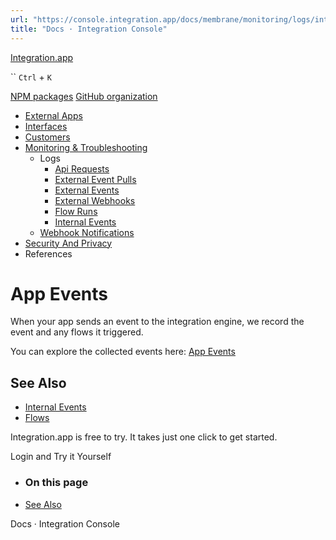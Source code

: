 ```yaml
---
url: "https://console.integration.app/docs/membrane/monitoring/logs/internal-events"
title: "Docs · Integration Console"
---
```


[Integration.app](https://integration.app/)

`` `Ctrl` + `K`

[NPM packages](https://www.npmjs.com/~integration.app) [GitHub organization](https://github.com/integration-app)

- [External Apps](https://console.integration.app/docs/membrane/apps)
- [Interfaces](https://console.integration.app/docs/membrane/interfaces)
- [Customers](https://console.integration.app/docs/membrane/customers)
- [Monitoring & Troubleshooting](https://console.integration.app/docs/membrane/monitoring)
  - Logs
    - [Api Requests](https://console.integration.app/docs/membrane/monitoring/logs/api-requests)
    - [External Event Pulls](https://console.integration.app/docs/membrane/monitoring/logs/external-event-pulls)
    - [External Events](https://console.integration.app/docs/membrane/monitoring/logs/external-events)
    - [External Webhooks](https://console.integration.app/docs/membrane/monitoring/logs/external-webhooks)
    - [Flow Runs](https://console.integration.app/docs/membrane/monitoring/logs/flow-runs)
    - [Internal Events](https://console.integration.app/docs/membrane/monitoring/logs/internal-events)
  - [Webhook Notifications](https://console.integration.app/docs/membrane/monitoring/webhook-notifications)
- [Security And Privacy](https://console.integration.app/docs/membrane/security-and-privacy)
- References

# App Events

When your app sends an event to the integration engine, we record the event and any flows it triggered.

You can explore the collected events here: [App Events](https://console.integration.app/w/0/activity/app-events)

## See Also

- [Internal Events](https://console.integration.app/docs/membrane/interfaces/internal-events)
- [Flows](https://console.integration.app/docs/membrane/interfaces/flows)

Integration.app is free to try. It takes just one click to get started.

Login and Try it Yourself

- ### On this page

- [See Also](https://console.integration.app/docs/membrane/monitoring/logs/internal-events#see-also)

Docs · Integration Console